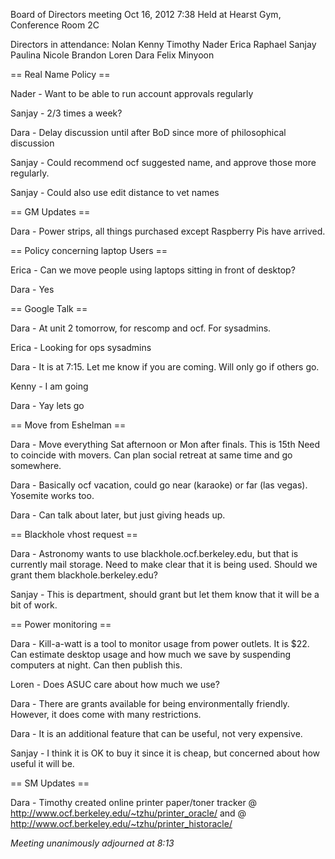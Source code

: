 Board of Directors meeting Oct 16, 2012
7:38
Held at Hearst Gym, Conference Room 2C

Directors in attendance:
Nolan
Kenny
Timothy
Nader
Erica
Raphael
Sanjay
Paulina
Nicole
Brandon
Loren
Dara
Felix
Minyoon

== Real Name Policy ==

Nader - Want to be able to run account approvals regularly

Sanjay - 2/3 times a week?

Dara - Delay discussion until after BoD since more of philosophical discussion

Sanjay - Could recommend ocf suggested name, and approve those more regularly.

Sanjay - Could also use edit distance to vet names

== GM Updates ==

Dara - Power strips, all things purchased except Raspberry Pis have arrived.

== Policy concerning laptop Users ==

Erica - Can we move people using laptops sitting in front of desktop?

Dara - Yes

== Google Talk ==

Dara - At unit 2 tomorrow, for rescomp and ocf.  For sysadmins.

Erica - Looking for ops sysadmins

Dara - It is at 7:15.  Let me know if you are coming.  Will only go if others go.

Kenny - I am going

Dara - Yay lets go

== Move from Eshelman ==

Dara - Move everything Sat afternoon or Mon after finals.  This is 15th   Need to coincide with movers.  Can plan social retreat at same time and go somewhere.

Dara - Basically ocf vacation, could go near (karaoke) or far (las vegas).  Yosemite works too.

Dara - Can talk about later, but just giving heads up.

== Blackhole vhost request ==

Dara - Astronomy wants to use blackhole.ocf.berkeley.edu, but that is currently mail storage.  Need to make clear that it is being used.  Should we grant them blackhole.berkeley.edu?

Sanjay - This is department, should grant but let them know that it will be a bit of work.

== Power monitoring ==

Dara - Kill-a-watt is a tool to monitor usage from power outlets.  It is $22.  Can estimate desktop usage and how much we save by suspending computers at night.  Can then publish this.

Loren - Does ASUC care about how much we use?

Dara - There are grants available for being environmentally friendly.  However, it does come with many restrictions.

Dara - It is an additional feature that can be useful, not very expensive.

Sanjay - I think it is OK to buy it since it is cheap, but concerned about how useful it will be.

== SM Updates ==

Dara - Timothy created online printer paper/toner tracker @ http://www.ocf.berkeley.edu/~tzhu/printer_oracle/ and @ http://www.ocf.berkeley.edu/~tzhu/printer_historacle/

*Meeting unanimously adjourned at 8:13*
